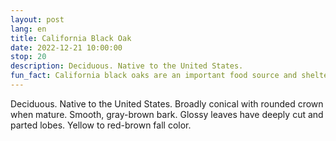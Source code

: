 ```yaml
---
layout: post
lang: en
title: California Black Oak
date: 2022-12-21 10:00:00
stop: 20
description: Deciduous. Native to the United States.
fun_fact: California black oaks are an important food source and shelter for California animals; all 68 birds in the Tehachapi Mountains forage on this oak
---
```

Deciduous. Native to the United States. Broadly conical with rounded crown when mature. Smooth, gray-brown bark. Glossy leaves have deeply cut and parted lobes. Yellow to red-brown fall color.
